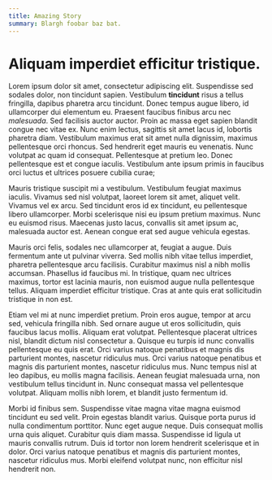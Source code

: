 ```yaml
---
title: Amazing Story
summary: Blargh foobar baz bat.
---
```

# Aliquam imperdiet efficitur tristique.

Lorem ipsum dolor sit amet, consectetur adipiscing elit. Suspendisse sed sodales dolor, non tincidunt sapien. Vestibulum **tincidunt** risus a tellus fringilla, dapibus pharetra arcu tincidunt. Donec tempus augue libero, id ullamcorper dui elementum eu. Praesent faucibus finibus arcu nec _malesuada_. Sed facilisis auctor auctor. Proin ac massa eget sapien blandit congue nec vitae ex. Nunc enim lectus, sagittis sit amet lacus id, lobortis pharetra diam. Vestibulum maximus erat sit amet nulla dignissim, maximus pellentesque orci rhoncus. Sed hendrerit eget mauris eu venenatis. Nunc volutpat ac quam id consequat. Pellentesque at pretium leo. Donec pellentesque est et congue iaculis. Vestibulum ante ipsum primis in faucibus orci luctus et ultrices posuere cubilia curae;

Mauris tristique suscipit mi a vestibulum. Vestibulum feugiat maximus iaculis. Vivamus sed nisl volutpat, laoreet lorem sit amet, aliquet velit. Vivamus vel ex arcu. Sed tincidunt eros id ex tincidunt, eu pellentesque libero ullamcorper. Morbi scelerisque nisi eu ipsum pretium maximus. Nunc eu euismod risus. Maecenas justo lacus, convallis sit amet ipsum ac, malesuada auctor est. Aenean congue erat sed augue vehicula egestas.

Mauris orci felis, sodales nec ullamcorper at, feugiat a augue. Duis fermentum ante ut pulvinar viverra. Sed mollis nibh vitae tellus imperdiet, pharetra pellentesque arcu facilisis. Curabitur maximus nisl a nibh mollis accumsan. Phasellus id faucibus mi. In tristique, quam nec ultrices maximus, tortor est lacinia mauris, non euismod augue nulla pellentesque tellus. Aliquam imperdiet efficitur tristique. Cras at ante quis erat sollicitudin tristique in non est.

Etiam vel mi at nunc imperdiet pretium. Proin eros augue, tempor at arcu sed, vehicula fringilla nibh. Sed ornare augue ut eros sollicitudin, quis faucibus lacus mollis. Aliquam erat volutpat. Pellentesque placerat ultrices nisl, blandit dictum nisl consectetur a. Quisque eu turpis id nunc convallis pellentesque eu quis erat. Orci varius natoque penatibus et magnis dis parturient montes, nascetur ridiculus mus. Orci varius natoque penatibus et magnis dis parturient montes, nascetur ridiculus mus. Nunc tempus nisl at leo dapibus, eu mollis magna facilisis. Aenean feugiat malesuada urna, non vestibulum tellus tincidunt in. Nunc consequat massa vel pellentesque volutpat. Aliquam mollis nibh lorem, et blandit justo fermentum id.

Morbi id finibus sem. Suspendisse vitae magna vitae magna euismod tincidunt eu sed velit. Proin egestas blandit varius. Quisque porta purus id nulla condimentum porttitor. Nunc eget augue neque. Duis consequat mollis urna quis aliquet. Curabitur quis diam massa. Suspendisse id ligula ut mauris convallis rutrum. Duis id tortor non lorem hendrerit scelerisque et in dolor. Orci varius natoque penatibus et magnis dis parturient montes, nascetur ridiculus mus. Morbi eleifend volutpat nunc, non efficitur nisl hendrerit non.